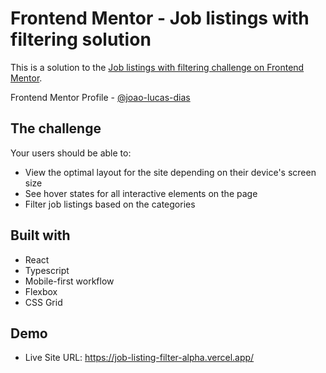 # Frontend Mentor - Job listings with filtering solution

This is a solution to the [Job listings with filtering challenge on Frontend Mentor](https://www.frontendmentor.io/challenges/job-listings-with-filtering-ivstIPCt).

Frontend Mentor Profile - [@joao-lucas-dias](https://www.frontendmentor.io/profile/joao-lucas-dias)

## The challenge

Your users should be able to:

- View the optimal layout for the site depending on their device's screen size
- See hover states for all interactive elements on the page
- Filter job listings based on the categories

## Built with

- React
- Typescript
- Mobile-first workflow
- Flexbox
- CSS Grid

## Demo

- Live Site URL: https://job-listing-filter-alpha.vercel.app/
